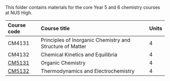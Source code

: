 This folder contains materials for the core Year 5 and 6 chemistry courses at NUS High.

| Course code | Course title | Units |
| :---- | :-------- | :----
| CM4131 | Principles of Inorganic Chemistry and Structure of Matter | 4 |
| CM4132 | Chemical Kinetics and Equilibria | 4 |
| [CM5131](CM5131/) | Organic Chemistry | 4 |
| [CM5132](CM5132/) | Thermodynamics and Electrochemistry | 4 |
